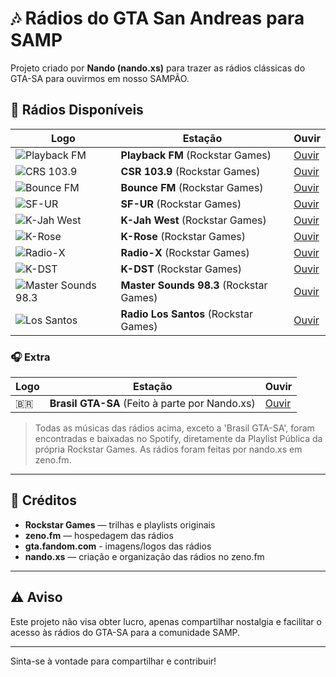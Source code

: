 # 🎶 Rádios do GTA San Andreas para SAMP

Projeto criado por **Nando (nando.xs)** para trazer as rádios clássicas do GTA-SA para ouvirmos em nosso SAMPÃO.

## 🎵 Rádios Disponíveis

| Logo | Estação | Ouvir |
|------|---------|-------|
| ![Playback FM](https://static.wikia.nocookie.net/gta/images/4/4b/Playback_FM.jpg/revision/latest?cb=20171019140253&path-prefix=pt) | **Playback FM** (Rockstar Games) | [Ouvir](http://stream.zeno.fm/i3kamsvelzhuv) |
| ![CRS 103.9](https://static.wikia.nocookie.net/gta/images/d/db/CSRlogo.jpg/revision/latest?cb=20101227225325&path-prefix=pt) | **CSR 103.9** (Rockstar Games) | [Ouvir](http://stream.zeno.fm/hipkrwukxmwuv) |
| ![Bounce FM](https://static.wikia.nocookie.net/gta/images/b/bf/Bounce_FM.jpeg/revision/latest?cb=20100801130919&path-prefix=pt) | **Bounce FM** (Rockstar Games) | [Ouvir](http://stream.zeno.fm/iuhxctejblquv) |
| ![SF-UR](https://static.wikia.nocookie.net/gta/images/f/f6/SFUR.jpg/revision/latest?cb=20101209210425&path-prefix=pt) | **SF-UR** (Rockstar Games) | [Ouvir](http://stream.zeno.fm/eiiavrbidluuv) |
| ![K-Jah West](https://static.wikia.nocookie.net/gta/images/3/3e/Kjahwest.jpg/revision/latest?cb=20101222165132&path-prefix=pt) | **K-Jah West** (Rockstar Games) | [Ouvir](http://stream.zeno.fm/uyeogabrm4jtv) |
| ![K-Rose](https://static.wikia.nocookie.net/gta/images/7/7d/K-Rose.jpg/revision/latest?cb=20101227224240&path-prefix=pt) | **K-Rose** (Rockstar Games) | [Ouvir](http://stream.zeno.fm/cj7vz1adv96uv) |
| ![Radio-X](https://static.wikia.nocookie.net/gta/images/c/cf/Radio_X.jpg/revision/latest?cb=20101209210653&path-prefix=pt) | **Radio-X** (Rockstar Games) | [Ouvir](http://stream.zeno.fm/tie3ztv3fyxvv) |
| ![K-DST](https://static.wikia.nocookie.net/gta/images/d/df/Hqdefault-2.jpg/revision/latest?cb=20171020140514&path-prefix=pt) | **K-DST** (Rockstar Games) | [Ouvir](http://stream.zeno.fm/xchrhxqqoh8vv) |
| ![Master Sounds 98.3](https://static.wikia.nocookie.net/gta/images/f/f5/Mastersounds.jpg/revision/latest?cb=20101222164214&path-prefix=pt) | **Master Sounds 98.3** (Rockstar Games) | [Ouvir](http://stream.zeno.fm/xchrhxqqoh8vv) |
| ![Los Santos](https://static.wikia.nocookie.net/gta/images/4/4d/RadioLosSantos.jpg/revision/latest/scale-to-width-down/135?cb=20101209210610&path-prefix=pt) | **Radio Los Santos** (Rockstar Games) | [Ouvir](http://stream.zeno.fm/dbg3lqy6d3kuv) |

### 🎧 Extra

| Logo | Estação | Ouvir |
|------|---------|-------|
| 🇧🇷 | **Brasil GTA-SA** (Feito à parte por Nando.xs) | [Ouvir](http://stream.zeno.fm/3lf3guqo8s0tv) |

> Todas as músicas das rádios acima, exceto a 'Brasil GTA-SA', foram encontradas e baixadas no Spotify, diretamente da Playlist Pública da própria Rockstar Games. As rádios foram feitas por nando.xs em zeno.fm.

---

## 📢 Créditos

- **Rockstar Games** — trilhas e playlists originais  
- **zeno.fm** — hospedagem das rádios
- **gta.fandom.com** - imagens/logos das rádios
- **nando.xs** — criação e organização das rádios no zeno.fm  

---

## ⚠️ Aviso

Este projeto não visa obter lucro, apenas compartilhar nostalgia e facilitar o acesso às rádios do GTA-SA para a comunidade SAMP.

---

Sinta-se à vontade para compartilhar e contribuir!  
